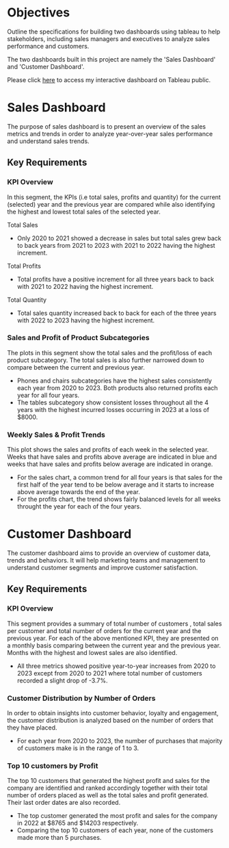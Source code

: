 # Objectives
Outline the specifications for building two dashboards using tableau to help stakeholders, including sales managers and executives to analyze sales performance and customers. 

The two dashboards built in this project are namely the 'Sales Dashboard' and 'Customer Dashboard'.

Please click [here](https://public.tableau.com/views/Sales_Dashboard_17338076965380/SalesDashboard?:language=en-GB&:sid=&:redirect=auth&:display_count=n&:origin=viz_share_link) to access my interactive dashboard on Tableau public.

# Sales Dashboard
The purpose of sales dashboard is to present an overview of the sales metrics and trends in order to analyze year-over-year sales performance and understand sales trends.

## Key Requirements

### KPI Overview
In this segment, the KPIs (i.e total sales, profits and quantity) for the current (selected) year and the previous year are compared while also identifying the highest and lowest total sales of the selected year.

Total Sales
- Only 2020 to 2021 showed a decrease in sales but total sales grew back to back years from 2021 to 2023 with 2021 to 2022 having the highest increment.

Total Profits
- Total profits have a positive increment for all three years back to back with 2021 to 2022 having the highest increment.

Total Quantity
- Total sales quantity increased back to back for each of the three years with 2022 to 2023 having the highest increment.

### Sales and Profit of Product Subcategories
The plots in this segment show the total sales and the profit/loss of each product subcategory. The total sales is also further narrowed down to compare between the current and previous year.

- Phones and chairs subcategories have the highest sales consistently each year from 2020 to 2023. Both products also returned profits each year for all four years.
- The tables subcategory show consistent losses throughout all the 4 years with the highest incurred losses occurring in 2023 at a loss of $8000.

### Weekly Sales & Profit Trends
This plot shows the sales and profits of each week in the selected year. Weeks that have sales and profits above average are indicated in blue and weeks that have sales and profits below average are indicated in orange.

- For the sales chart, a common trend for all four years is that sales for the first half of the year tend to be below average and it starts to increase above average towards the end of the year.
- For the profits chart, the trend shows fairly balanced levels for all weeks throught the year for each of the four years.

# Customer Dashboard
The customer dashboard aims to provide an overview of customer data, trends and behaviors. It will help marketing teams and management to understand customer segments and improve customer satisfaction.

## Key Requirements

### KPI Overview
This segment provides a summary of total number of customers , total sales per customer and total number of orders for the current year and the previous year. For each of the above mentioned KPI, they are presented on a monthly basis comparing between the current year and the previous year. Months with the highest and lowest sales are also identified. 

- All three metrics showed positive year-to-year increases from 2020 to 2023 except from 2020 to 2021 where total number of customers recorded a slight drop of -3.7%.

### Customer Distribution by Number of Orders
In order to obtain insights into customer behavior, loyalty and engagement, the customer distribution is analyzed based on the number of orders that they have placed. 

- For each year from 2020 to 2023, the number of purchases that majority of customers make is in the range of 1 to 3.

### Top 10 customers by Profit
The top 10 customers that generated the highest profit and sales for the company are identified and ranked accordingly together with their total number of orders placed as well as the total sales and profit generated. Their last order dates are also recorded.

- The top customer generated the most profit and sales for the company in 2022 at $8765 and $14203 respectively.
- Comparing the top 10 customers of each year, none of the customers made more than 5 purchases. 
